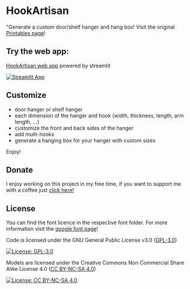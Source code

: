 # HookArtisan
"Generate a custom door/shelf hanger and hang box!
Visit the original [Printables page](https://www.printables.com/it/model/714058-HookArtisan-custom-hanger-generator)!

## Try the web app:

[HookArtisan web app](https://HookArtisan.streamlit.app/#HookArtisan) powered by streamlit

[![Streamlit App](https://static.streamlit.io/badges/streamlit_badge_black_white.svg)](https://HookArtisan.streamlit.app/#HookArtisan)

## Customize

- door hanger or shelf hanger
- each dimension of the hanger and hook (width, thickness, length, arm length, ...)
- customize the front and back sides of the hanger
- add multi-hooks
- generate a hanging box for your hanger with custom sizes

Enjoy!

## Donate

I enjoy working on this project in my free time, if you want to support me with a coffee just [click here!](https://www.paypal.com/donate/?hosted_button_id=V4LJ3Z3B3KXRY)

## License

You can find the font licence in the respective font folder. For more information visit the [google font page](https://fonts.google.com/)!

Code is licensed under the GNU General Public License v3.0 ([GPL-3.0](https://www.gnu.org/licenses/gpl-3.0.en.html))

[![License: GPL-3.0](https://img.shields.io/badge/License-GPL%20v3-lightgrey.svg)](https://www.gnu.org/licenses/gpl-3.0.en.html)

Models are licensed under the Creative Commons Non Commercial Share Alike License 4.0 ([CC BY-NC-SA 4.0](https://creativecommons.org/licenses/by-nc-sa/4.0/))

[![License: CC BY-NC-SA 4.0](https://img.shields.io/badge/License-CC%20BY--NC--SA%204.0-lightgrey.svg)](https://creativecommons.org/licenses/by-nc-sa/4.0/)

